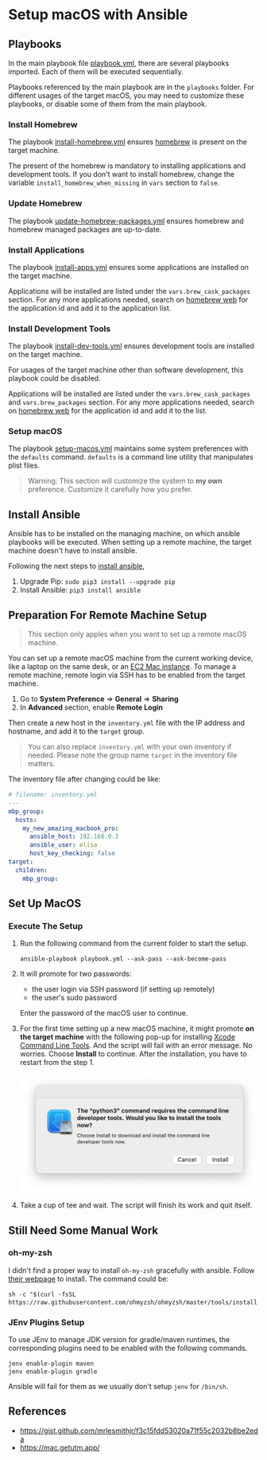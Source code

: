 # Setup macOS with Ansible

## Playbooks

In the main playbook file [playbook.yml](playbook.yml),
there are several playbooks imported.
Each of them will be executed sequentially.

Playbooks referenced by the main playbook are in the `playbooks` folder.
For different usages of the target macOS,
you may need to customize these playbooks,
or disable some of them from the main playbook.

### Install Homebrew

The playbook [install-homebrew.yml](playbooks/install-homebrew.yml)
ensures [homebrew](https://brew.sh/) is present on the target machine.

The present of the homebrew is mandatory to installing applications and development tools.
If you don't want to install homebrew,
change the variable `install_homebrew_when_missing` in `vars` section to `false`.

### Update Homebrew

The playbook [update-homebrew-packages.yml](playbooks/update-homebrew-packages.yml)
ensures homebrew and homebrew managed packages are up-to-date.

### Install Applications

The playbook [install-apps.yml](playbooks/install-apps.yml)
ensures some applications are installed on the target machine.

Applications will be installed are listed under the
`vars.brew_cask_packages` section.
For any more applications needed,
search on [homebrew web](https://brew.sh/) for the application id
and add it to the application list.

### Install Development Tools

The playbook [install-dev-tools.yml](playbooks/install-dev-tools.yml)
ensures development tools are installed on the target machine.

For usages of the target machine other than software development,
this playbook could be disabled.

Applications will be installed are listed under the
`vars.brew_cask_packages` and `vars.brew_packages` section.
For any more applications needed,
search on [homebrew web](https://brew.sh/) for the application id
and add it to the list.

### Setup macOS

The playbook [setup-macos.yml](playbooks/setup-macos.yml)
maintains some system preferences with the `defaults` command.
`defaults` is a command line utility that manipulates plist files.

> Warning:
> This section will customize the system to **my own** preference.
> Customize it carefully how you prefer.

## Install Ansible

Ansible has to be installed on the managing machine,
on which ansible playbooks will be executed.
When setting up a remote machine,
the target machine doesn't have to install ansible.

Following the next steps to [install ansible](https://docs.ansible.com/ansible/latest/installation_guide/index.html),

1. Upgrade Pip: `sudo pip3 install --upgrade pip`
2. Install Ansible: `pip3 install ansible`

## Preparation For Remote Machine Setup

> This section only apples when you want to set up a remote macOS machine.

You can set up a remote macOS machine from the current working device, like
a laptop on the same desk,
or an [EC2 Mac instance](https://aws.amazon.com/ec2/instance-types/mac/).
To manage a remote machine,
remote login via SSH has to be enabled from the target machine.

1. Go to **System Preference** => **General** => **Sharing**
2. In **Advanced** section, enable **Remote Login**

Then create a new host in the `inventory.yml` file
with the IP address and hostname,
and add it to the `target` group.

> You can also replace `inventory.yml` with your own inventory if needed.
> Please note the group name `target` in the inventory file matters.

The inventory file after changing could be like:

```yaml
# filename: inventory.yml
---
mbp_group:
  hosts:
    my_new_amazing_macbook_pro:
      ansible_host: 192.168.0.3
      ansible_user: elisa
      host_key_checking: false
target:
  children:
    mbp_group:
```

## Set Up MacOS

### Execute The Setup

1. Run the following command from the current folder to start the setup.

   ```shell
   ansible-playbook playbook.yml --ask-pass --ask-become-pass
   ```

2. It will promote for two passwords:
    - the user login via SSH password (if setting up remotely)
    - the user's sudo password

   Enter the password of the macOS user to continue.

3. For the first time setting up a new macOS machine,
   it might promote **on the target machine** with the following pop-up
   for installing [Xcode Command Line Tools](https://developer.apple.com/xcode/resources/).
   And the script will fail with an error message. No worries.
   Choose **Install** to continue.
   After the installation, you have to restart from the step 1.

   ![install-dev-tools.png](.readme/install-dev-tools.png)

4. Take a cup of tee and wait.
   The script will finish its work and quit itself.

## Still Need Some Manual Work

### oh-my-zsh

I didn't find a proper way to install `oh-my-zsh` gracefully with ansible.
Follow [their webpage](https://ohmyz.sh/#install) to install.
The command could be:

```shell
sh -c "$(curl -fsSL https://raw.githubusercontent.com/ohmyzsh/ohmyzsh/master/tools/install.sh)"
```

### JEnv Plugins Setup

To use JEnv to manage JDK version for gradle/maven runtimes,
the corresponding plugins need to be enabled
with the following commands.

```shell
jenv enable-plugin maven
jenv enable-plugin gradle
```

Ansible will fail for them as we usually don't setup `jenv` for `/bin/sh`.

## References

- https://gist.github.com/mrlesmithjr/f3c15fdd53020a71f55c2032b8be2eda
- https://mac.getutm.app/
